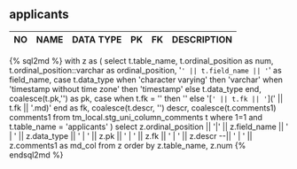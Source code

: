 applicants
----------------------------


NO | NAME | DATA TYPE | PK | FK | DESCRIPTION            
---|------|-----------|----|----|-------------
{% sql2md %}
with z as (
select
    t.table_name,
    t.ordinal_position as num,
    t.ordinal_position::varchar as ordinal_position,
    '`' || t.field_name || '`' as field_name,
    case t.data_type
      when 'character varying' then 'varchar'
      when 'timestamp without time zone' then 'timestamp'
      else t.data_type
    end,
    coalesce(t.pk,'') as pk,
    case
      when t.fk = '' then ''
      else '[`' || t.fk || '`](' || t.fk || '.md)'
    end as fk,
    coalesce(t.descr, '') descr,
    coalesce(t.comments1) comments1
  from
    tm_local.stg_uni_column_comments t
  where 1=1
    and t.table_name = 'applicants'
)
select
  z.ordinal_position || '|' || z.field_name || ' | ' || z.data_type || ' | ' || z.pk || ' | ' || z.fk
    || ' | ' || z.descr --|| ' | ' || z.comments1 as md_col
from
  z
order by z.table_name, z.num
{% endsql2md %}

